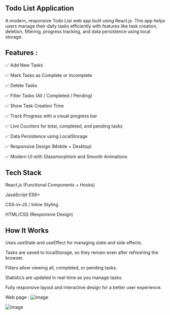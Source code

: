## Todo List Application

A modern, responsive Todo List web app built using React.js. This app helps users manage their daily tasks efficiently with features like task creation, deletion, filtering, progress tracking, and data persistence using local storage.

## Features :

✅ Add New Tasks

✅ Mark Tasks as Complete or Incomplete

✅ Delete Tasks

✅ Filter Tasks (All / Completed / Pending)

✅ Show Task Creation Time

✅ Track Progress with a visual progress bar

✅ Live Counters for total, completed, and pending tasks

✅ Data Persistence using LocalStorage

✅ Responsive Design (Mobile + Desktop)

✅ Modern UI with Glassmorphism and Smooth Animations

## Tech Stack

React.js (Functional Components + Hooks)

JavaScript ES6+

CSS-in-JS / Inline Styling

HTML/CSS (Responsive Design)

## How It Works

Uses useState and useEffect for managing state and side effects.

Tasks are saved to localStorage, so they remain even after refreshing the browser.

Filters allow viewing all, completed, or pending tasks.

Statistics are updated in real-time as you manage tasks.

Fully responsive layout and interactive design for a better user experience.

Web page :
![image](https://github.com/user-attachments/assets/a81192ce-f371-43c6-986e-9e576068944a)

![image](https://github.com/user-attachments/assets/8eaf96ea-f52f-432e-aff0-eb3fe3f1e8ab)
